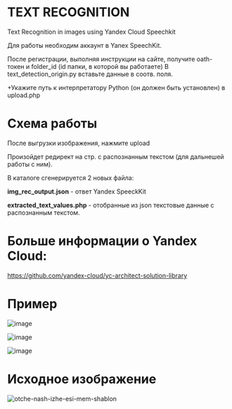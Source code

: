 # TEXT RECOGNITION
Text Recognition in images using Yandex Cloud Speechkit

Для работы необходим аккаунт в Yanex SpeechKit.

После регистрации, выполняя инструкции на сайте, получите oath-токен и folder_id (id папки, в которой вы работаете)
В text_detection_origin.py вставьте данные в соотв. поля. 

+Укажите путь к интерпретатору Python (он должен быть установлен) в upload.php

# Схема работы

После выгрузки изображения, нажмите upload

Произойдет редирект на стр. с распознанным текстом (для дальнешей работы с ним).

В каталоге сгенерируется 2 новых файла:

**img_rec_output.json** - ответ Yandex SpeeckKit

**extracted_text_values.php** - отобранные из json текстовые данные с распознанным текстом.


# Больше информации о Yandex Cloud:
https://github.com/yandex-cloud/yc-architect-solution-library

# Пример

![image](https://github.com/HoboHub/text_recognition/assets/25107684/8e256b32-24f8-43fe-bbcf-c0222bd68a33)

![image](https://github.com/HoboHub/text_recognition/assets/25107684/4c7cf162-fb93-456b-ad49-ae01b1dc0d1d)

![image](https://github.com/HoboHub/text_recognition/assets/25107684/ae6f0daa-bf90-4c23-b097-2836603e3d4b)

# Исходное изображение

![otche-nash-izhe-esi-mem-shablon](https://github.com/HoboHub/text_recognition/assets/25107684/a8e3941f-63b3-4c4c-9d60-8d9b6a4deed9)


